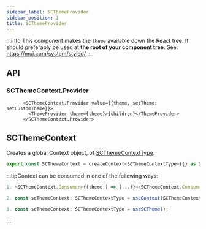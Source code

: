 ```yaml
---
sidebar_label: SCThemeProvider
sidebar_position: 1
title: SCThemeProvider
---
```


:::info
This component makes the `theme` available down the React tree.
It should preferably be used at <strong>the root of your component tree</strong>.
See: https://mui.com/system/styled/
:::


## API

### SCThemeContext.Provider

```JSX
      <SCThemeContext.Provider value={{theme, setTheme: setCustomTheme}}>
        <ThemeProvider theme={theme}>{children}</ThemeProvider>
      </SCThemeContext.Provider>
```

## SCThemeContext

Creates a global Context object, of [SCThemeContextType](../Types/context/#scthemecontexttype).

```jsx
export const SCThemeContext = createContext<SCThemeContextType>({} as SCThemeContextType);
```


:::tipContext can be consumed in one of the following ways:

```jsx
1. <SCThemeContext.Consumer>{(theme,) => (...)}</SCThemeContext.Consumer>
```
```jsx
2. const scThemeContext: SCThemeContextType = useContext(SCThemeContext);
```
```jsx
3. const scThemeContext: SCThemeContextType = useSCTheme();
````

:::


